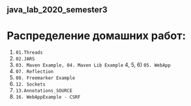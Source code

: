 ## java_lab_2020_semester3

# Распределение домашних работ:

1) `01.Threads`
2) `02.JARS`
3) `03. Maven Example, 04. Maven Lib Example`
4, 5, 6) `05. WebApp`
7) `07. Reflection`
8) `08. Freemarker Example`
9) `12. Sockets`
10) `13.Annotations_SOURCE`
11) `16. WebAppExample - CSRF`
